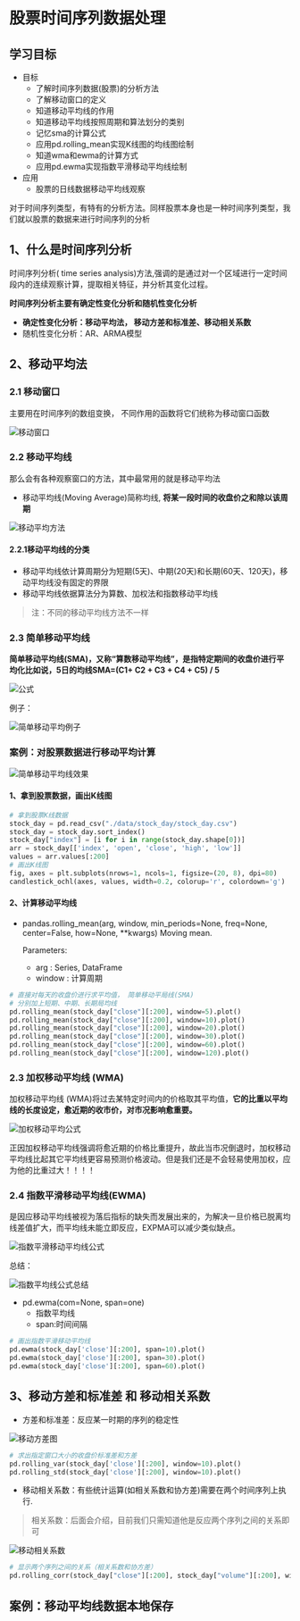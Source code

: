 # 股票时间序列数据处理

## 学习目标

- 目标
  - 了解时间序列数据(股票)的分析方法
  - 了解移动窗口的定义
  - 知道移动平均线的作用
  - 知道移动平均线按照周期和算法划分的类别
  - 记忆sma的计算公式
  - 应用pd.rolling_mean实现K线图的均线图绘制
  - 知道wma和ewma的计算方式
  - 应用pd.ewma实现指数平滑移动平均线绘制
- 应用
  - 股票的日线数据移动平均线观察

对于时间序列类型，有特有的分析方法。同样股票本身也是一种时间序列类型，我们就以股票的数据来进行时间序列的分析

## 1、什么是时间序列分析

时间序列分析( time series analysis)方法,强调的是通过对一个区域进行一定时间段内的连续观察计算，提取相关特征，并分析其变化过程。

**时间序列分析主要有确定性变化分析和随机性变化分析**

* **确定性变化分析：移动平均法， 移动方差和标准差、移动相关系数**
* 随机性变化分析：AR、ARMA模型

## 2、移动平均法

### 2.1 移动窗口

主要用在时间序列的数组变换， 不同作用的函数将它们统称为移动窗口函数

![移动窗口](/images/移动窗口.png)

### 2.2 移动平均线

那么会有各种观察窗口的方法，其中最常用的就是移动平均法

* 移动平均线(Moving Average)简称均线, **将某一段时间的收盘价之和除以该周期**

![移动平均方法](/images/移动平均方法.png)



#### 2.2.1移动平均线的分类 

* 移动平均线依计算周期分为短期(5天)、中期(20天)和长期(60天、120天)，移动平均线没有固定的界限
* 移动平均线依据算法分为算数、加权法和指数移动平均线

> 注：不同的移动平均线方法不一样

### 2.3 简单移动平均线

**简单移动平均线(SMA)，又称“算数移动平均线”，是指特定期间的收盘价进行平均化比如说，5日的均线SMA=(C1+ C2 + C3 + C4 + C5) / 5**

![公式](/images/公式.png)

例子：

![简单移动平均例子](/images/简单移动平均例子.png)

### 案例：对股票数据进行移动平均计算

![简单移动平均线效果](/images/简单移动平均线效果.png)

#### 1、拿到股票数据，画出K线图

```python
# 拿到股票K线数据
stock_day = pd.read_csv("./data/stock_day/stock_day.csv")
stock_day = stock_day.sort_index()
stock_day["index"] = [i for i in range(stock_day.shape[0])]
arr = stock_day[['index', 'open', 'close', 'high', 'low']]
values = arr.values[:200]
# 画出K线图
fig, axes = plt.subplots(nrows=1, ncols=1, figsize=(20, 8), dpi=80)
candlestick_ochl(axes, values, width=0.2, colorup='r', colordown='g')
```

#### 2、计算移动平均线

* pandas.rolling_mean(arg, window, min_periods=None, freq=None, center=False, how=None, **kwargs)
  Moving mean.

  Parameters:	

  * arg : Series, DataFrame
  * window : 计算周期

```python
# 直接对每天的收盘价进行求平均值， 简单移动平局线(SMA)
# 分别加上短期、中期、长期局均线
pd.rolling_mean(stock_day["close"][:200], window=5).plot()
pd.rolling_mean(stock_day["close"][:200], window=10).plot()
pd.rolling_mean(stock_day["close"][:200], window=20).plot()
pd.rolling_mean(stock_day["close"][:200], window=30).plot()
pd.rolling_mean(stock_day["close"][:200], window=60).plot()
pd.rolling_mean(stock_day["close"][:200], window=120).plot()
```

### 2.3 加权移动平均线 (WMA) 

加权移动平均线 (WMA)将过去某特定时间内的价格取其平均值，**它的比重以平均线的长度设定，愈近期的收市价，对市况影响愈重要。**

![加权移动平均公式](/images/加权移动平均公式.png)



正因加权移动平均线强调将愈近期的价格比重提升，故此当市况倒退时，加权移动平均线比起其它平均线更容易预测价格波动。但是我们还是不会轻易使用加权，应为他的比重过大！！！！

### 2.4 指数平滑移动平均线(EWMA)

是因应移动平均线被视为落后指标的缺失而发展出来的，为解决一旦价格已脱离均线差值扩大，而平均线未能立即反应，EXPMA可以减少类似缺点。

![指数平滑移动平均线公式](/images/指数平滑移动平均线公式.png)

总结：

![指数平均线公式总结](/images/指数平均线公式总结.png)

* pd.ewma(com=None,   span=one)
  * 指数平均线
  * span:时间间隔

```python
# 画出指数平滑移动平均线
pd.ewma(stock_day['close'][:200], span=10).plot()
pd.ewma(stock_day['close'][:200], span=30).plot()
pd.ewma(stock_day['close'][:200], span=60).plot()
```

## 3、移动方差和标准差 和 移动相关系数

* 方差和标准差：反应某一时期的序列的稳定性

![移动方差图](/images/移动方差图.png)

```python
# 求出指定窗口大小的收盘价标准差和方差
pd.rolling_var(stock_day['close'][:200], window=10).plot()
pd.rolling_std(stock_day['close'][:200], window=10).plot()
```

* 移动相关系数：有些统计运算(如相关系数和协方差)需要在两个时间序列上执行. 

> 相关系数：后面会介绍，目前我们只需知道他是反应两个序列之间的关系即可

![移动相关系数](/images/移动相关系数.png)

```python
# 显示两个序列之间的关系（相关系数和协方差）
pd.rolling_corr(stock_day["close"][:200], stock_day["volume"][:200], window=10).plot()
```

## 案例：移动平均线数据本地保存

